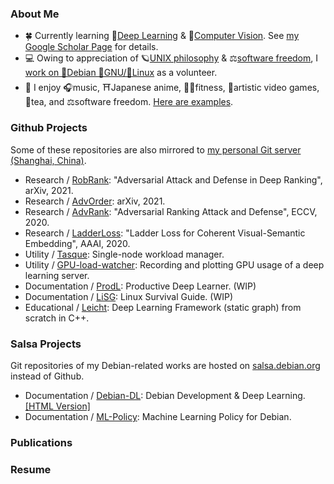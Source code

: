<!-- ### About Me -->

<!--
<a href="https://github.com/cdluminate">
  <img align="center" alt="GitHub Stats" src="https://github-readme-stats.vercel.app/api?username=cdluminate&show_icons=true&include_all_commits=true" />
</a>
<a href="https://github.com/cdluminate">
  <img align="center" alt="Top Langs" src="https://github-readme-stats.vercel.app/api/top-langs/?username=cdluminate&layout=compact" />
</a>

<p></p>
-->

### About Me

- 🍀 Currently learning 🧠[Deep Learning](https://en.wikipedia.org/wiki/Deep_learning) & 👀[Computer Vision](https://en.wikipedia.org/wiki/Computer_vision). See [my Google Scholar Page](https://scholar.google.com/citations?user=BVIO95UAAAAJ) for details.
- 💻 Owing to appreciation of 🪐[UNIX philosophy](http://catb.org/%7Eesr/writings/taoup/) & ⚖️[software freedom](https://www.gnu.org/philosophy/free-sw.en.html), I [work on 🍥Debian 🐂GNU/🐧Linux](https://qa.debian.org/developer.php?login=lumin) as a volunteer.
- 🐬 I enjoy 🎧music, ⛩Japanese anime, 🏃🏻fitness, 🎨artistic video games, 🍵tea, and ⚖️software freedom. [Here are examples](./likes.md).

### Github Projects

Some of these repositories are also mirrored to [my personal Git server (Shanghai, China)](https://42.192.50.99:3000/).

- Research / [RobRank](https://cdluminate.github.io/robrank/): "Adversarial Attack and Defense in Deep Ranking", arXiv, 2021.
- Research / [AdvOrder](https://github.com/cdluminate/advorder): arXiv, 2021.
- Research / [AdvRank](https://cdluminate.github.io/advrank/): "Adversarial Ranking Attack and Defense", ECCV, 2020.
- Research / [LadderLoss](https://github.com/cdluminate/ladderloss): "Ladder Loss for Coherent Visual-Semantic Embedding", AAAI, 2020.
- Utility / [Tasque](https://github.com/cdluminate/tasque): Single-node workload manager.
- Utility / [GPU-load-watcher](https://github.com/cdluminate/gpu-load-watcher): Recording and plotting GPU usage of a deep learning server.
- Documentation / [ProdL](https://github.com/cdluminate/ProdL): Productive Deep Learner. (WIP)
- Documentation / [LiSG](https://github.com/cdluminate/LiSG): Linux Survival Guide. (WIP)
- Educational / [Leicht](https://github.com/cdluminate/leicht): Deep Learning Framework (static graph) from scratch in C++.

### Salsa Projects

Git repositories of my Debian-related works are hosted on [salsa.debian.org](https://salsa.debian.org/lumin) instead of Github.

- Documentation / [Debian-DL](https://github.com/cdluminate/debian-dl): Debian Development & Deep Learning. [[HTML Version]](https://people.debian.org/~lumin/debian-dl.html)
- Documentation / [ML-Policy](https://salsa.debian.org/deeplearning-team/ml-policy): Machine Learning Policy for Debian.

### Publications

### Resume

<!--

[![Github Activity Graph](https://activity-graph.herokuapp.com/graph?username=cdluminate&bg_color=ffffff0a&color=3080ed&line=5094f0&point=4d72f2&hide_border=true)](https://github.com/ashutosh00710/github-readme-activity-graph)
-->

<!--
**cdluminate/cdluminate** is a ✨ _special_ ✨ repository because its `README.md` (this file) appears on your GitHub profile.

Here are some ideas to get you started:

- 🔭 I’m currently working on ...
- 🌱 I’m currently learning ...
- 👯 I’m looking to collaborate on ...
- 🤔 I’m looking for help with ...
- 💬 Ask me about ...
- 📫 How to reach me: ...
- 😄 Pronouns: ...
- ⚡ Fun fact: ...
-->
